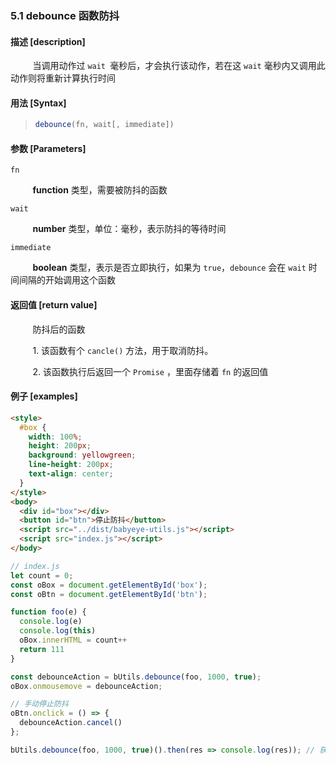 ### 5.1 debounce 函数防抖

#### 描述 [description]

&nbsp;&nbsp;&nbsp;&nbsp;&nbsp;&nbsp;&nbsp;&nbsp; 当调用动作过 `wait `毫秒后，才会执行该动作，若在这 `wait` 毫秒内又调用此动作则将重新计算执行时间

#### 用法 [Syntax]

> ```js
> debounce(fn, wait[, immediate])
> ```

#### 参数 [Parameters]

`fn`

&nbsp;&nbsp;&nbsp;&nbsp;&nbsp;&nbsp;&nbsp;&nbsp; **function** 类型，需要被防抖的函数

`wait`

&nbsp;&nbsp;&nbsp;&nbsp;&nbsp;&nbsp;&nbsp;&nbsp; **number** 类型，单位：毫秒，表示防抖的等待时间

`immediate`

&nbsp;&nbsp;&nbsp;&nbsp;&nbsp;&nbsp;&nbsp;&nbsp; **boolean** 类型，表示是否立即执行，如果为 `true`，`debounce` 会在 `wait` 时间间隔的开始调用这个函数 

#### 返回值 [return value]

&nbsp;&nbsp;&nbsp;&nbsp;&nbsp;&nbsp;&nbsp;&nbsp; 防抖后的函数

&nbsp;&nbsp;&nbsp;&nbsp;&nbsp;&nbsp;&nbsp;&nbsp; 1. 该函数有个 `cancle()` 方法，用于取消防抖。

&nbsp;&nbsp;&nbsp;&nbsp;&nbsp;&nbsp;&nbsp;&nbsp; 2. 该函数执行后返回一个  `Promise` ，里面存储着 `fn` 的返回值

#### 例子 [examples]

```html
<style>
  #box {
    width: 100%;
    height: 200px;
    background: yellowgreen;
    line-height: 200px;
    text-align: center;
  }
</style>
<body>
  <div id="box"></div>
  <button id="btn">停止防抖</button>
  <script src="../dist/babyeye-utils.js"></script>
  <script src="index.js"></script>
</body>
```

```js
// index.js
let count = 0;
const oBox = document.getElementById('box');
const oBtn = document.getElementById('btn');

function foo(e) {
  console.log(e)
  console.log(this)
  oBox.innerHTML = count++
  return 111
}

const debounceAction = bUtils.debounce(foo, 1000, true);
oBox.onmousemove = debounceAction;

// 手动停止防抖
oBtn.onclick = () => {
  debounceAction.cancel()
};

bUtils.debounce(foo, 1000, true)().then(res => console.log(res)); // 获取函数的返回值
```

